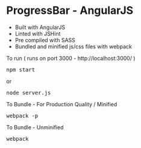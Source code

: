 # ProgressBar - AngularJS

- Built with AngularJS
- Linted with JSHint
- Pre compiled with SASS
- Bundled and minified js/css files with webpack

To run ( runs on port 3000 - http://localhost:3000/ )
<pre>npm start</pre>
or
<pre>node server.js</pre>

To Bundle - For Production Quality / Minified
<pre>webpack -p</pre>

To Bundle - Unminified
<pre>webpack</pre>